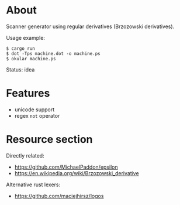 
# About

Scanner generator using regular derivatives (Brzozowski derivatives).

Usage example:

    $ cargo run
    $ dot -Tps machine.dot -o machine.ps
    $ okular machine.ps

Status: idea

# Features

- unicode support
- regex `not` operator

# Resource section

Directly related:

- https://github.com/MichaelPaddon/epsilon
- https://en.wikipedia.org/wiki/Brzozowski_derivative

Alternative rust lexers:

- https://github.com/maciejhirsz/logos
